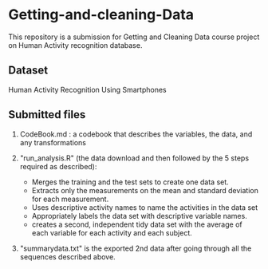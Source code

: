# Getting-and-cleaning-Data
This repository is a submission for Getting and Cleaning Data course project on Human Activity recognition database. 

## Dataset
Human Activity Recognition Using Smartphones

## Submitted files
1. CodeBook.md :  a codebook that describes the variables, the data, and any transformations

2. "run_analysis.R" (the data download and then followed by the 5 steps required as described): 
    - Merges the training and the test sets to create one data set.
    - Extracts only the measurements on the mean and standard deviation for each measurement.
    - Uses descriptive activity names to name the activities in the data set
    - Appropriately labels the data set with descriptive variable names.
    - creates a second, independent tidy data set with the average of each variable for each activity and each subject.
3. "summarydata.txt" is the exported 2nd data after going through all the sequences described above.
